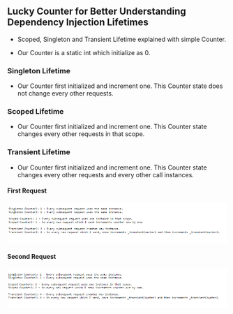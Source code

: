 ## Lucky Counter for Better Understanding Dependency Injection Lifetimes

- Scoped, Singleton and Transient Lifetime explained with simple Counter.

- Our Counter is a static int which initialize as 0.

### Singleton Lifetime

- Our Counter first initialized and increment one. This Counter state does not change every other requests.

### Scoped Lifetime

- Our Counter first initialized and increment one. This Counter state changes every other requests in that scope.

### Transient Lifetime

- Our Counter first initialized and increment one. This Counter state changes every other requests and every other call instances.

#### First Request

![1](./images/1.png)

#### Second Request

![2](./images/2.png)
